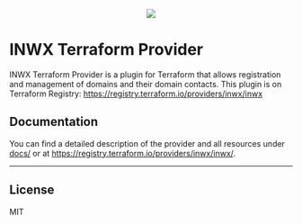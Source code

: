 <p align="center">
  <a href="https://www.inwx.com/en/" target="_blank">
    <img src="https://www.inwx.com/images/logos/inwx.png">
  </a>
</p>

INWX Terraform Provider
=========

INWX Terraform Provider is a plugin for Terraform that allows registration and management of domains and their domain contacts. This plugin is on Terraform Registry: https://registry.terraform.io/providers/inwx/inwx

Documentation
------
You can find a detailed description of the provider and all resources under [docs/](docs/) or at https://registry.terraform.io/providers/inwx/inwx/.

-------

License
----

MIT

